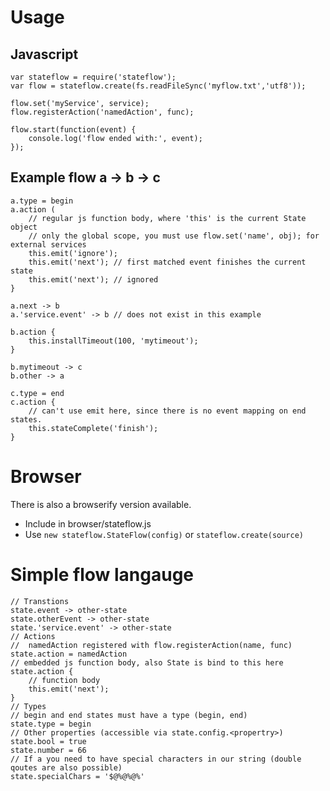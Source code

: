 # Usage
## Javascript
```
var stateflow = require('stateflow');
var flow = stateflow.create(fs.readFileSync('myflow.txt','utf8'));

flow.set('myService', service);
flow.registerAction('namedAction', func);

flow.start(function(event) {
	console.log('flow ended with:', event);
});

```
## Example flow a -> b -> c
```
a.type = begin
a.action (
	// regular js function body, where 'this' is the current State object
	// only the global scope, you must use flow.set('name', obj); for external services
	this.emit('ignore');
	this.emit('next'); // first matched event finishes the current state
	this.emit('next'); // ignored
}

a.next -> b
a.'service.event' -> b // does not exist in this example

b.action {
	this.installTimeout(100, 'mytimeout');
}

b.mytimeout -> c
b.other -> a

c.type = end
c.action {
	// can't use emit here, since there is no event mapping on end states.
	this.stateComplete('finish');
}
```

# Browser

There is also a browserify version available.

 * Include in browser/stateflow.js
 * Use `new stateflow.StateFlow(config)` or `stateflow.create(source)`


# Simple flow langauge

```
// Transtions
state.event -> other-state
state.otherEvent -> other-state
state.'service.event' -> other-state
// Actions
//  namedAction registered with flow.registerAction(name, func)
state.action = namedAction 
// embedded js function body, also State is bind to this here
state.action {
	// function body 
	this.emit('next');
}
// Types
// begin and end states must have a type (begin, end) 
state.type = begin
// Other properties (accessible via state.config.<propertry>)
state.bool = true
state.number = 66
// If a you need to have special characters in our string (double qoutes are also possible)
state.specialChars = '$@%@%@%'
```
